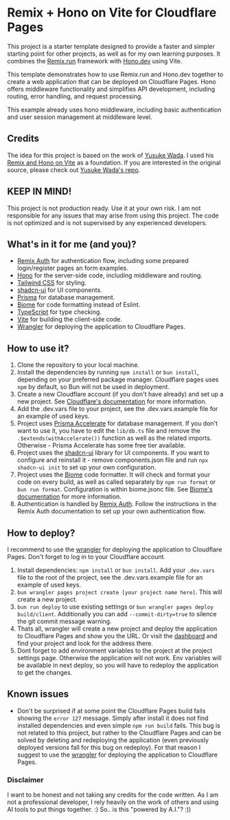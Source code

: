 # Remix + Hono on Vite for Cloudflare Pages


This project is a starter template designed to provide a faster and simpler starting point for other projects, as well as for my own learning purposes. It combines the [Remix.run](https://remix.run/) framework with [Hono.dev](https://hono.dev/) using Vite.

This template demonstrates how to use Remix.run and Hono.dev together to create a web application that can be deployed on Cloudflare Pages. Hono offers middleware functionality and simplifies API development, including routing, error handling, and request processing.

This example already uses hono middleware, including basic authentication and user session management at middleware level.

## Credits

The idea for this project is based on the work of [Yusuke Wada](https://github.com/yusukebe). I used his [Remix and Hono on Vite](https://github.com/yusukebe/remix-and-hono-on-vite) as a foundation. If you are interested in the original source, please check out [Yusuke Wada's repo](https://github.com/yusukebe/remix-and-hono-on-vite).

## KEEP IN MIND!

This project is not production ready. Use it at your own risk. I am not responsible for any issues that may arise from using this project. The code is not optimized and is not supervised by any experienced developers.

## What's in it for me (and you)?

-   [Remix Auth](https://remix.run/resources/remix-auth) for authentication flow, including some prepared login/register pages an form examples.
-   [Hono](https://hono.dev/) for the server-side code, including middleware and routing.
-   [Tailwind CSS](https://tailwindcss.com/) for styling.
-   [shadcn-ui](https://ui.shadcn.com/) for UI components.
-   [Prisma](https://prisma.io/) for database management.
-   [Biome](https://biomejs.dev/) for code formatting instead of Eslint.
-   [TypeScript](https://www.typescriptlang.org/) for type checking.
-   [Vite](https://vitejs.dev/) for building the client-side code.
-   [Wrangler](https://developers.cloudflare.com/workers/wrangler/) for deploying the application to Cloudflare Pages.

## How to use it?

1.  Clone the repository to your local machine.
2.  Install the dependencies by running `npm install` or `bun install`, depending on your preferred package manager. Cloudflare pages uses `npm` by default, so Bun will not be used in deployment.
3.  Create a new Cloudflare account (if you don't have already) and set up a new project. See [Cloudflare's documentation](https://developers.cloudflare.com/pages) for more information.
4.  Add the .dev.vars file to your project, see the .dev.vars.example file for an example of used keys. 
5.  Project uses [Prisma Accelerate](https://www.prisma.io/data-platform/accelerate) for database management. If you don't want to use it, you have to edit the `lib/db.ts` file and remove the `.$extends(withAccelerate())` function as well as the related imports. Otherwise - Prisma Accelerate has some free tier available.
6.  Project uses the [shadcn-ui](https://ui.shadcn.com/) library for UI components. If you want to configure and reinstall it - remove components.json file and run `npx shadcn-ui init` to set up your own configuration.
7.  Project uses the [Biome](https://biomejs.dev/) code formatter. It will check and format your code on every build, as well as called separately by `npm run format` or `bun run format`. Configuration is within biome.jsonc file. See [Biome's documentation](https://biomejs.dev/guides/getting-started/) for more information.
8.  Authentication is handled by [Remix Auth](https://remix.run/resources/remix-auth). Follow the instructions in the Remix Auth documentation to set up your own authentication flow. 

## How to deploy? 

I recommend to use the [wrangler](https://developers.cloudflare.com/workers/wrangler/) for deploying the application to Cloudflare Pages. Don't forget to log in to your Cloudflare account.
1. Install dependencies: `npm install` or `bun install`. Add your `.dev.vars` file to the root of the project, see the .dev.vars.example file for an example of used keys.
2. `bun wrangler pages project create [your project name here]`. This will create a new project. 
3. `bun run deploy` to use existing settings or `bun wrangler pages deploy build/client`. Additionally you can add `--commit-dirty=true` to silence the git commit message warning.
4. Thats all, wrangler will create a new project and deploy the application to Cloudflare Pages and show you the URL. Or visit the [dashboard](https://dash.cloudflare.com/) and find your project and look for the address there. 
5. Dont forget to add environment variables to the project at the project settings page. Otherwise the application will not work. Env variables will be available in next deploy, so you will have to redeploy the application to get the changes.

## Known issues

-   Don't be surprised if at some point the Cloudflare Pages build fails showing the `error 127` message. Simply after install it does not find installed dependencies and even simple `npm run build` fails. This bug is not related to this project, but rather to the Cloudflare Pages and can be solved by deleting and redeploying the application (even previously deployed versions fall for this bug on redeploy). For that reason I suggest to use the [wrangler](https://developers.cloudflare.com/workers/wrangler/) for deploying the application to Cloudflare Pages.

### Disclaimer
I want to be honest and not taking any credits for the code written. As I am not a professional developer, I rely heavily on the work of others and using  AI tools to put things together. :) So.. is this "powered by A.I."? :)) 